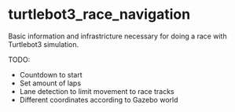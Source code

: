 # turtlebot3_race_navigation
Basic information and infrastricture necessary for doing a race with Turtlebot3 simulation.

TODO:
- Countdown to start
- Set amount of laps
- Lane detection to limit movement to race tracks
- Different coordinates according to Gazebo world
